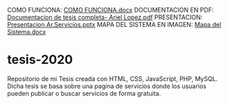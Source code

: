 COMO FUNCIONA: [COMO FUNCIONA.docx](https://github.com/Ariel306/tesis-2020/files/6697738/COMO.FUNCIONA.docx)
DOCUMENTACION EN PDF: [Documentacion de tesis completa- Ariel Lopez.pdf](https://github.com/Ariel306/tesis-2020/files/6697751/Documentacion.de.tesis.completa-.Ariel.Lopez.pdf)
PRESENTACION: [Presentacion Ar.Servicios.pptx](https://github.com/Ariel306/tesis-2020/files/6697753/Presentacion.Ar.Servicios.pptx)
MAPA DEL SISTEMA EN IMAGEN: [Mapa del Sistema.docx](https://github.com/Ariel306/tesis-2020/files/6697777/Mapa.del.Sistema.docx)

# tesis-2020
Repositorio de mi Tesis creada con HTML, CSS, JavaScript, PHP, MySQL. Dicha tesis se basa sobre una pagina de servicios donde los usuarios pueden publicar o buscar servicios de forma gratuita.
